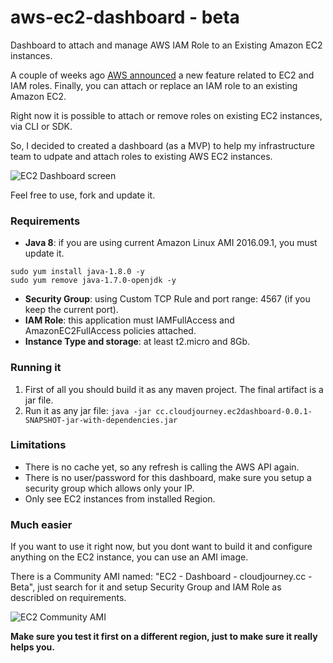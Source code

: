 # aws-ec2-dashboard - beta
Dashboard to attach and manage AWS IAM Role to an Existing Amazon EC2 instances.

A couple of weeks ago <a href='https://aws.amazon.com/about-aws/whats-new/2017/02/new-attach-an-iam-role-to-your-existing-amazon-ec2-instance/' target='_blank'>AWS announced</a> a new feature related to EC2 and IAM roles. Finally, you can attach or replace an IAM role to an existing Amazon EC2.

Right now it is possible to attach or remove roles on existing EC2 instances, via CLI or SDK.

So, I decided to created a dashboard (as a MVP) to help my infrastructure team to udpate and attach roles to existing AWS EC2 instances.

![EC2 Dashboard screen](https://s3.amazonaws.com/cloudjourney/dashboard_screen.png)

Feel free to use, fork and update it.

### Requirements
- **Java 8**: if you are using current Amazon Linux AMI 2016.09.1, you must update it.
```
sudo yum install java-1.8.0 -y
sudo yum remove java-1.7.0-openjdk -y
```
- **Security Group**: using Custom TCP Rule and port range: 4567 (if you keep the current port).
- **IAM Role**: this application must IAMFullAccess and AmazonEC2FullAccess policies attached.
- **Instance Type and storage**: at least t2.micro and 8Gb.

### Running it
1. First of all you should build it as any maven project. The final artifact is a jar file.
2. Run it as any jar file: ``` java -jar cc.cloudjourney.ec2dashboard-0.0.1-SNAPSHOT-jar-with-dependencies.jar ```

### Limitations
- There is no cache yet, so any refresh is calling the AWS API again.
- There is no user/password for this dashboard, make sure you setup a security group which allows only your IP.
- Only see EC2 instances from installed Region.

### Much easier
If you want to use it right now, but you dont want to build it and configure anything on the EC2 instance, you can use an AMI image.

There is a Community AMI named: "EC2 - Dashboard - cloudjourney.cc - Beta", just search for it and setup Security Group and IAM Role as describled on requirements.

![EC2 Community AMI](https://s3.amazonaws.com/cloudjourney/AMI_screen.png)

**Make sure you test it first on a different region, just to make sure it really helps you.**
